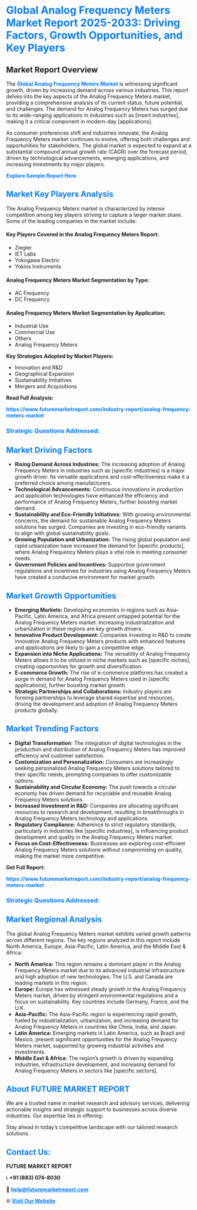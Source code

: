 <h1 style="color: #007BFF;">Global Analog Frequency Meters Market Report 2025-2033: Driving Factors, Growth Opportunities, and Key Players</h1>

<section id="overview">
<h2>Market Report Overview</h2>
<p>The <a href="https://www.futuremarketreport.com/industry-report/analog-frequency-meters-market" style="color: #007BFF; text-decoration: none;"><strong>Global Analog Frequency Meters Market</strong></a> is witnessing significant growth, driven by increasing demand across various industries. This report delves into the key aspects of the Analog Frequency Meters market, providing a comprehensive analysis of its current status, future potential, and challenges. The demand for Analog Frequency Meters has surged due to its wide-ranging applications in industries such as [insert industries], making it a critical component in modern-day [applications].</p>
<p>As consumer preferences shift and industries innovate, the Analog Frequency Meters market continues to evolve, offering both challenges and opportunities for stakeholders. The global market is expected to expand at a substantial compound annual growth rate (CAGR) over the forecast period, driven by technological advancements, emerging applications, and increasing investments by major players.</p>
</section>

<section id="overview">
<p><a href="https://www.futuremarketreport.com/request-sample/reportId=128027" style="color: #007BFF; text-decoration: none;"><strong>Explore Sample Report Here</strong></a></p>
</section>

<section id="key-players">
<h2 style="color: #007BFF;">Market Key Players Analysis</h2>
<p>The Analog Frequency Meters market is characterized by intense competition among key players striving to capture a larger market share. Some of the leading companies in the market include:</p>
<h4>Key Players Covered in the Analog Frequency Meters Report:</h4>
<ul><li>Ziegler</li><li>IET Labs</li><li>Yokogawa Electric</li><li>Yokins Instruments</li></ul>
<h4>Analog Frequency Meters Market Segmentation by Type:</h4>
<ul><li>AC Frequency</li><li>DC Frequency</li></ul>

<h4>Analog Frequency Meters Market Segmentation by Application:</h4>
<ul><li>Industrial Use</li><li>Commercial Use</li><li>Others</li><li>Analog Frequency Meters</li></ul>
<p><strong>Key Strategies Adopted by Market Players:</strong></p>
<ul>
<li>Innovation and R&D</li>
<li>Geographical Expansion</li>
<li>Sustainability Initiatives</li>
<li>Mergers and Acquisitions</li>
</ul>
</section>

<section>
<p><strong>Read Full Analysis: </strong></p><a href="https://www.futuremarketreport.com/industry-report/analog-frequency-meters-market" style="color: #007BFF; text-decoration: none;"><strong>https://www.futuremarketreport.com/industry-report/analog-frequency-meters-market</strong></a>
<h3 style="color: #007BFF;">Strategic Questions Addressed:</h3>
</section>

<section id="driving-factors">
<h2 style="color: #007BFF;">Market Driving Factors</h2>
<ul>
<li><strong>Rising Demand Across Industries:</strong> The increasing adoption of Analog Frequency Meters in industries such as [specific industries] is a major growth driver. Its versatile applications and cost-effectiveness make it a preferred choice among manufacturers.</li>
<li><strong>Technological Advancements:</strong> Continuous innovations in production and application technologies have enhanced the efficiency and performance of Analog Frequency Meters, further boosting market demand.</li>
<li><strong>Sustainability and Eco-Friendly Initiatives:</strong> With growing environmental concerns, the demand for sustainable Analog Frequency Meters solutions has surged. Companies are investing in eco-friendly variants to align with global sustainability goals.</li>
<li><strong>Growing Population and Urbanization:</strong> The rising global population and rapid urbanization have increased the demand for [specific products], where Analog Frequency Meters plays a vital role in meeting consumer needs.</li>
<li><strong>Government Policies and Incentives:</strong> Supportive government regulations and incentives for industries using Analog Frequency Meters have created a conducive environment for market growth.</li>
</ul>
</section>

<section id="growth-opportunities">
<h2 style="color: #007BFF;">Market Growth Opportunities</h2>
<ul>
<li><strong>Emerging Markets:</strong> Developing economies in regions such as Asia-Pacific, Latin America, and Africa present untapped potential for the Analog Frequency Meters market. Increasing industrialization and urbanization in these regions are key growth drivers.</li>
<li><strong>Innovative Product Development:</strong> Companies investing in R&D to create innovative Analog Frequency Meters products with enhanced features and applications are likely to gain a competitive edge.</li>
<li><strong>Expansion into Niche Applications:</strong> The versatility of Analog Frequency Meters allows it to be utilized in niche markets such as [specific niches], creating opportunities for growth and diversification.</li>
<li><strong>E-commerce Growth:</strong> The rise of e-commerce platforms has created a surge in demand for Analog Frequency Meters used in [specific applications], further boosting market growth.</li>
<li><strong>Strategic Partnerships and Collaborations:</strong> Industry players are forming partnerships to leverage shared expertise and resources, driving the development and adoption of Analog Frequency Meters products globally.</li>
</ul>
</section>

<section id="trending-factors">
<h2 style="color: #007BFF;">Market Trending Factors</h2>
<ul>
<li><strong>Digital Transformation:</strong> The integration of digital technologies in the production and distribution of Analog Frequency Meters has improved efficiency and customer satisfaction.</li>
<li><strong>Customization and Personalization:</strong> Consumers are increasingly seeking personalized Analog Frequency Meters solutions tailored to their specific needs, prompting companies to offer customizable options.</li>
<li><strong>Sustainability and Circular Economy:</strong> The push towards a circular economy has driven demand for recyclable and reusable Analog Frequency Meters solutions.</li>
<li><strong>Increased Investment in R&D:</strong> Companies are allocating significant resources to research and development, resulting in breakthroughs in Analog Frequency Meters technology and applications.</li>
<li><strong>Regulatory Compliance:</strong> Adherence to strict regulatory standards, particularly in industries like [specific industries], is influencing product development and quality in the Analog Frequency Meters market.</li>
<li><strong>Focus on Cost-Effectiveness:</strong> Businesses are exploring cost-efficient Analog Frequency Meters solutions without compromising on quality, making the market more competitive.</li>
</ul>
</section>

<section>
<p><strong>Get Full Report: </strong></p><a href="https://www.futuremarketreport.com/industry-report/analog-frequency-meters-market" style="color: #007BFF; text-decoration: none;"><strong>https://www.futuremarketreport.com/industry-report/analog-frequency-meters-market</strong></a>
<h3 style="color: #007BFF;">Strategic Questions Addressed:</h3>
</section>


<section id="regional-analysis">
<h2 style="color: #007BFF;">Market Regional Analysis</h2>
<p>The global Analog Frequency Meters market exhibits varied growth patterns across different regions. The key regions analyzed in this report include North America, Europe, Asia-Pacific, Latin America, and the Middle East & Africa:</p>
<ul>
<li><strong>North America:</strong> This region remains a dominant player in the Analog Frequency Meters market due to its advanced industrial infrastructure and high adoption of new technologies. The U.S. and Canada are leading markets in this region.</li>
<li><strong>Europe:</strong> Europe has witnessed steady growth in the Analog Frequency Meters market, driven by stringent environmental regulations and a focus on sustainability. Key countries include Germany, France, and the U.K.</li>
<li><strong>Asia-Pacific:</strong> The Asia-Pacific region is experiencing rapid growth, fueled by industrialization, urbanization, and increasing demand for Analog Frequency Meters in countries like China, India, and Japan.</li>
<li><strong>Latin America:</strong> Emerging markets in Latin America, such as Brazil and Mexico, present significant opportunities for the Analog Frequency Meters market, supported by growing industrial activities and investments.</li>
<li><strong>Middle East & Africa:</strong> The region’s growth is driven by expanding industries, infrastructure development, and increasing demand for Analog Frequency Meters in sectors like [specific sectors].</li>
</ul>
</section>

<footer>
<h2 style="color: #007BFF;">About FUTURE MARKET REPORT</h2>
<p>We are a trusted name in market research and advisory services, delivering actionable insights and strategic support to businesses across diverse industries. Our expertise lies in offering:</p>

<p>Stay ahead in today’s competitive landscape with our tailored research solutions.</p>

<h2 style="color: #007BFF;">Contact Us:</h2>
<p><strong>FUTURE MARKET REPORT</strong></p>
<p>📞 <strong>+91 (883) 074-8030</strong></p>
<p>📧 <strong><a href="mailto:help@futuremarketreport.com" style="color: #007BFF;">help@futuremarketreport.com</a></strong></p>
<p>🌐 <strong><a href="https://www.futuremarketreport.com/" style="color: #007BFF;">Visit Our Website</a></strong></p>
</footer>